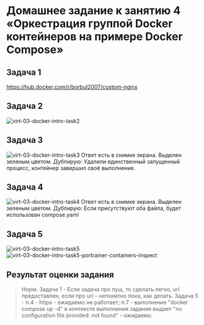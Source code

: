# Домашнее задание к занятию 4 «Оркестрация группой Docker контейнеров на примере Docker Compose»
## Задача 1
https://hub.docker.com/r/borbul2007/custom-nginx
## Задача 2
![virt-03-docker-intro-task2](https://github.com/user-attachments/assets/14de21b3-2d87-4dcf-bff1-9eebad07dd2a)
## Задача 3
![virt-03-docker-intro-task3](https://github.com/user-attachments/assets/7b88889f-de15-4434-935e-020588eb13bf)
Ответ есть в снимке экрана. Выделен зеленым цветом. Дублирую:
Удалили единственный запущенный процесс, контейнер завершил своё выполнение.
## Задача 4
![virt-03-docker-intro-task4](https://github.com/user-attachments/assets/db2234c1-3b18-43b0-a99c-1e6ee3c2c9d8)
Ответ есть в снимке экрана. Выделен зеленым цветом. Дублирую:
Если присутствуют оба файла, будет использован compose.yaml
## Задача 5
![virt-03-docker-intro-task5](https://github.com/user-attachments/assets/7056e6ad-7415-485c-95e0-2ae39419847e)
![virt-03-docker-intro-task5-portrainer-containers-inspect](https://github.com/user-attachments/assets/e868e785-6c52-4903-8d58-b11dc1d6c7e1)
## Результат оценки задания
> Норм.
> Задача 1 - Если задача про пуш, то сделать легко, url предоставлен, если про url - непонятно пока, как делать.
> Задача 5 - п.4 - https - ожидаемо не работает; п.7 - выполнение "docker compose up -d" в контексте выполнения задания выдает "no configuration file provided: not found" - ожидаемо.
